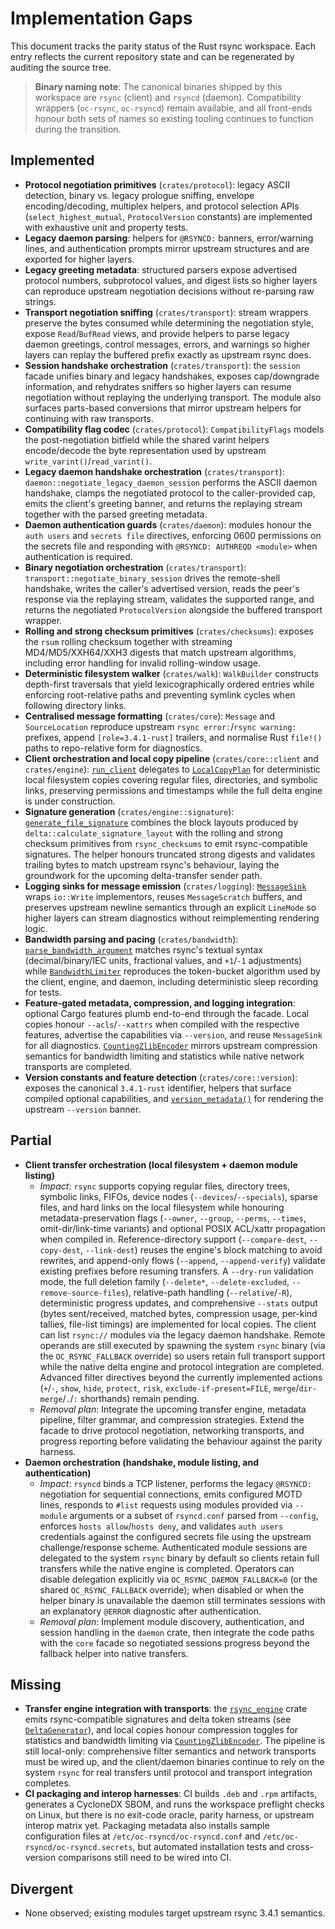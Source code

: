 # Implementation Gaps

This document tracks the parity status of the Rust rsync workspace. Each entry reflects the
current repository state and can be regenerated by auditing the source tree.

> **Binary naming note**: The canonical binaries shipped by this workspace are
> `rsync` (client) and `rsyncd` (daemon). Compatibility wrappers (`oc-rsync`,
> `oc-rsyncd`) remain available, and all front-ends honour both sets of names so
> existing tooling continues to function during the transition.

## Implemented
- **Protocol negotiation primitives** (`crates/protocol`): legacy ASCII detection, binary vs.
  legacy prologue sniffing, envelope encoding/decoding, multiplex helpers, and protocol
  selection APIs (`select_highest_mutual`, `ProtocolVersion` constants) are implemented with
  exhaustive unit and property tests.
- **Legacy daemon parsing**: helpers for `@RSYNCD:` banners, error/warning lines, and
  authentication prompts mirror upstream structures and are exported for higher layers.
- **Legacy greeting metadata**: structured parsers expose advertised protocol numbers,
  subprotocol values, and digest lists so higher layers can reproduce upstream
  negotiation decisions without re-parsing raw strings.
- **Transport negotiation sniffing** (`crates/transport`): stream wrappers preserve the
  bytes consumed while determining the negotiation style, expose `Read`/`BufRead`
  views, and provide helpers to parse legacy daemon greetings, control messages,
  errors, and warnings so higher layers can replay the buffered prefix exactly as
  upstream rsync does.
- **Session handshake orchestration** (`crates/transport`): the `session`
  facade unifies binary and legacy handshakes, exposes cap/downgrade
  information, and rehydrates sniffers so higher layers can resume negotiation
  without replaying the underlying transport. The module also surfaces parts-based
  conversions that mirror upstream helpers for continuing with raw transports.
- **Compatibility flag codec** (`crates/protocol`): `CompatibilityFlags` models the
  post-negotiation bitfield while the shared varint helpers encode/decode the
  byte representation used by upstream `write_varint()`/`read_varint()`.
- **Legacy daemon handshake orchestration** (`crates/transport`):
  `daemon::negotiate_legacy_daemon_session` performs the ASCII daemon handshake,
  clamps the negotiated protocol to the caller-provided cap, emits the client's
  greeting banner, and returns the replaying stream together with the parsed
  greeting metadata.
- **Daemon authentication guards** (`crates/daemon`): modules honour the
  `auth users` and `secrets file` directives, enforcing 0600 permissions on
  the secrets file and responding with `@RSYNCD: AUTHREQD <module>` when
  authentication is required.
- **Binary negotiation orchestration** (`crates/transport`):
  `transport::negotiate_binary_session` drives the remote-shell handshake,
  writes the caller's advertised version, reads the peer's response via the
  replaying stream, validates the supported range, and returns the negotiated
  `ProtocolVersion` alongside the buffered transport wrapper.
- **Rolling and strong checksum primitives** (`crates/checksums`): exposes the `rsum`
  rolling checksum together with streaming MD4/MD5/XXH64/XXH3 digests that match upstream
  algorithms, including error handling for invalid rolling-window usage.
- **Deterministic filesystem walker** (`crates/walk`): `WalkBuilder` constructs depth-first
  traversals that yield lexicographically ordered entries while enforcing root-relative paths
  and preventing symlink cycles when following directory links.
- **Centralised message formatting** (`crates/core`): `Message` and `SourceLocation`
  reproduce upstream `rsync error:`/`rsync warning:` prefixes, append
  `[role=3.4.1-rust]` trailers, and normalise Rust `file!()` paths to
  repo-relative form for diagnostics.
- **Client orchestration and local copy pipeline** (`crates/core::client` and
  `crates/engine`): [`run_client`](../crates/core/src/client/mod.rs) delegates to
  [`LocalCopyPlan`](../crates/engine/src/local_copy.rs) for deterministic local
  filesystem copies covering regular files, directories, and symbolic links,
  preserving permissions and timestamps while the full delta engine is under
  construction.
- **Signature generation** (`crates/engine::signature`):
  [`generate_file_signature`](../crates/engine/src/signature.rs) combines the
  block layouts produced by `delta::calculate_signature_layout` with the
  rolling and strong checksum primitives from `rsync_checksums` to emit
  rsync-compatible signatures. The helper honours truncated strong digests and
  validates trailing bytes to match upstream rsync's behaviour, laying the
  groundwork for the upcoming delta-transfer sender path.
- **Logging sinks for message emission** (`crates/logging`):
  [`MessageSink`](../crates/logging/src/lib.rs) wraps `io::Write`
  implementors, reuses `MessageScratch` buffers, and preserves upstream newline
  semantics through an explicit `LineMode` so higher layers can stream
  diagnostics without reimplementing rendering logic.
- **Bandwidth parsing and pacing** (`crates/bandwidth`):
  [`parse_bandwidth_argument`](../crates/bandwidth/src/lib.rs) matches rsync's
  textual syntax (decimal/binary/IEC units, fractional values, and
  `+1`/`-1` adjustments) while [`BandwidthLimiter`](../crates/bandwidth/src/lib.rs)
  reproduces the token-bucket algorithm used by the client, engine, and daemon,
  including deterministic sleep recording for tests.
- **Feature-gated metadata, compression, and logging integration**: optional
  Cargo features plumb end-to-end through the facade. Local copies honour
  `--acls`/`--xattrs` when compiled with the respective features, advertise the
  capabilities via `--version`, and reuse `MessageSink` for all diagnostics.
  [`CountingZlibEncoder`](../crates/compress/src/zlib.rs) mirrors upstream
  compression semantics for bandwidth limiting and statistics while native
  network transports are completed.
- **Version constants and feature detection** (`crates/core::version`): exposes
  the canonical `3.4.1-rust` identifier, helpers that surface compiled optional
  capabilities, and [`version_metadata()`](../crates/core/src/version/mod.rs) for
  rendering the upstream `--version` banner.

## Partial
- **Client transfer orchestration (local filesystem + daemon module listing)**
  - *Impact*: `rsync` supports copying regular files, directory trees,
    symbolic links, FIFOs, device nodes (`--devices`/`--specials`), sparse
    files, and hard links on the local filesystem while honouring
    metadata-preservation flags (`--owner`, `--group`, `--perms`, `--times`,
    omit-dir/link-time variants) and optional POSIX ACL/xattr propagation when
    compiled in. Reference-directory support (`--compare-dest`, `--copy-dest`,
    `--link-dest`) reuses the engine's block matching to avoid rewrites, and
    append-only flows (`--append`, `--append-verify`) validate existing
    prefixes before resuming transfers. A `--dry-run` validation mode, the full
    deletion family (`--delete*`, `--delete-excluded`, `--remove-source-files`),
    relative-path handling (`--relative`/`-R`), deterministic progress updates,
    and comprehensive `--stats` output (bytes sent/received, matched bytes,
    compression usage, per-kind tallies, file-list timings) are implemented for
    local copies. The client can list `rsync://` modules via the legacy daemon
    handshake. Remote operands are still executed by spawning the system
    `rsync` binary (via the `OC_RSYNC_FALLBACK` override) so users retain full
    transport support while the native delta engine and protocol integration are
    completed. Advanced filter directives beyond the currently implemented
    actions (`+`/`-`, `show`, `hide`, `protect`, `risk`,
    `exclude-if-present=FILE`, `merge`/`dir-merge`/`.`/`:` shorthands) remain
    pending.
  - *Removal plan*: Integrate the upcoming transfer engine, metadata pipeline,
    filter grammar, and compression strategies. Extend the facade to drive
    protocol negotiation, networking transports, and progress reporting before
    validating the behaviour against the parity harness.
- **Daemon orchestration (handshake, module listing, and authentication)**
  - *Impact*: `rsyncd` binds a TCP listener, performs the legacy
    `@RSYNCD:` negotiation for sequential connections, emits configured MOTD
    lines, responds to `#list` requests using modules provided via
    `--module` arguments or a subset of `rsyncd.conf` parsed from `--config`,
    enforces `hosts allow`/`hosts deny`, and validates `auth users` credentials
    against the configured secrets file using the upstream challenge/response
    scheme. Authenticated module sessions are delegated to the system `rsync`
    binary by default so clients retain full transfers while the native engine
    is completed. Operators can disable delegation explicitly via
    `OC_RSYNC_DAEMON_FALLBACK=0` (or the shared `OC_RSYNC_FALLBACK` override); when
    disabled or when the helper binary is unavailable the daemon still
    terminates sessions with an explanatory `@ERROR` diagnostic after
    authentication.
  - *Removal plan*: Implement module discovery, authentication, and session
    handling in the `daemon` crate, then integrate the code paths with the
    `core` facade so negotiated sessions progress beyond the fallback helper
    into native transfers.

## Missing
- **Transfer engine integration with transports**: the
  [`rsync_engine`](../crates/engine/src/delta/) crate emits rsync-compatible
  signatures and delta token streams (see
  [`DeltaGenerator`](../crates/engine/src/delta/generator.rs)), and local copies
  honour compression toggles for statistics and bandwidth limiting via
  [`CountingZlibEncoder`](../crates/engine/src/local_copy.rs). The pipeline is
  still local-only: comprehensive filter semantics and network transports must
  be wired up, and the client/daemon binaries continue to rely on the system
  `rsync` for real transfers until protocol and transport integration completes.
- **CI packaging and interop harnesses**: CI builds `.deb` and `.rpm` artifacts,
  generates a CycloneDX SBOM, and runs the workspace preflight checks on Linux,
  but there is no exit-code oracle, parity harness, or upstream interop matrix
  yet. Packaging metadata also installs sample configuration files at
  `/etc/oc-rsyncd/oc-rsyncd.conf` and `/etc/oc-rsyncd/oc-rsyncd.secrets`, but
  automated installation tests and cross-version comparisons still need to be
  wired into CI.

## Divergent
- None observed; existing modules target upstream rsync 3.4.1 semantics.
